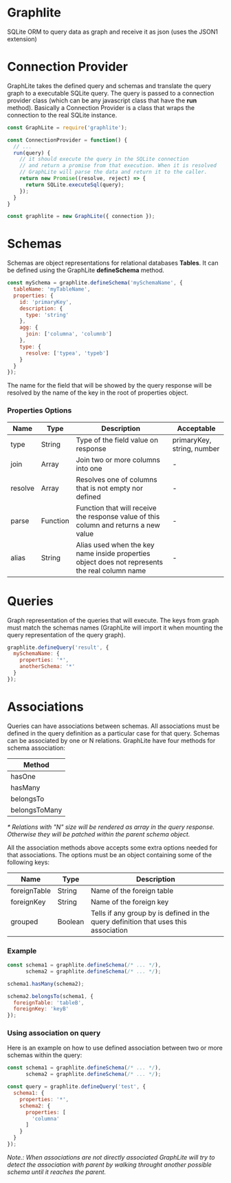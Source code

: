 # Graphlite
SQLite ORM to query data as graph and receive it as json (uses the JSON1 extension)

# Connection Provider
GraphLite takes the defined query and schemas and translate the query graph to a executable SQLite query. The query is passed to a connection provider class (which can be any javascript class that have the <b>run</b> method). Basically a Connection Provider is a class that wraps the connection to the real SQLite instance.

```javascript
const GraphLite = require('graphlite');

const ConnectionProvider = function() {
  // ...
  run(query) {
    // it should execute the query in the SQLite connection
    // and return a promise from that execution. When it is resolved
    // GraphLite will parse the data and return it to the caller.
    return new Promise((resolve, reject) => {
      return SQLite.executeSql(query);
    });
  }
}

const graphlite = new GraphLite({ connection });
```

# Schemas
Schemas are object representations for relational databases <b>Tables</b>. It can be defined using the GraphLite <b>defineSchema</b> method.
```javascript
const mySchema = graphlite.defineSchema('mySchemaName', {
  tableName: 'myTableName',
  properties: {
    id: 'primaryKey',
    description: {
      type: 'string'
    },
    agg: {
      join: ['columna', 'columnb']
    },
    type: {
      resolve: ['typea', 'typeb']
    }
  }
});
```

The name for the field that will be showed by the query response will be resolved by the name of the key in the root of properties object.

### Properties Options
| Name | Type | Description | Acceptable |
| ---- | ---- | ----------- | ---------- |
| type | String | Type of the field value on response | primaryKey, string, number |
| join | Array | Join two or more columns into one | - |
| resolve | Array | Resolves one of columns that is not empty nor defined | - |
| parse | Function | Function that will receive the response value of this column and returns a new value | - |
| alias | String | Alias used when the key name inside properties object does not represents the real column name | - |


# Queries
Graph representation of the queries that will execute. The keys from graph must match the schemas names (GraphLite will import it when mounting the query representation of the query graph).
```javascript
graphlite.defineQuery('result', {
  mySchemaName: {
    properties: '*',
    anotherSchema: '*'
  }
});
```

# Associations
Queries can have associations between schemas. All associations must be defined in the query definition as a particular case for that query.
Schemas can be associated by one or N relations. GraphLite have four methods for schema association:

| Method |
| ------ |
| hasOne |
| hasMany |
| belongsTo |
| belongsToMany |

<i>* Relations with "N" size will be rendered as array in the query response. Otherwise they will be patched within the parent schema object.</i>

All the association methods above accepts some extra options needed for that associations. The options must be an object containing some of the following keys:

| Name | Type | Description |
| ---- | ---- | ----------- |
| foreignTable | String | Name of the foreign table |
| foreignKey | String | Name of the foreign key |
| grouped | Boolean | Tells if any group by is defined in the query definition that uses this association |

### Example
```javascript
const schema1 = graphlite.defineSchema(/* ... */),
      schema2 = graphlite.defineSchema(/* ... */);

schema1.hasMany(schema2);

schema2.belongsTo(schema1, {
  foreignTable: 'tableB',
  foreignKey: 'keyB'
});
```

### Using association on query
Here is an example on how to use defined association between two or more schemas within the query:

```javascript
const schema1 = graphlite.defineSchema(/* ... */),
      schema2 = graphlite.defineSchema(/* ... */);

const query = graphlite.defineQuery('test', {
  schema1: {
    properties: '*',
    schema2: {
      properties: [
        'columna'
      ]
    }
  }
});
```

<i>Note.: When associations are not directly associated GraphLite will try to detect the association with parent by walking throught another possible schema until it reaches the parent.</i>